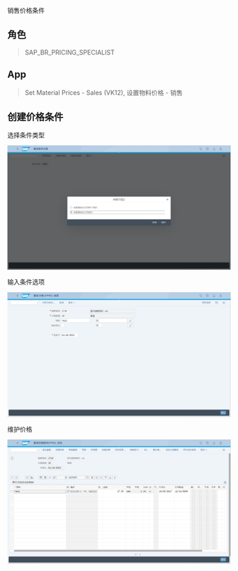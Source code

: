 销售价格条件
## 角色
> SAP_BR_PRICING_SPECIALIST
## App
> Set Material Prices - Sales (VK12), 设置物料价格 - 销售
## 创建价格条件
选择条件类型

![Prices-1](./img/Prices-1.png "选择条件类型")

输入条件选项

![Prices-2](./img/Prices-2.png "条件选项")

维护价格

![Prices-3](./img/Prices-3.png "维护价格")